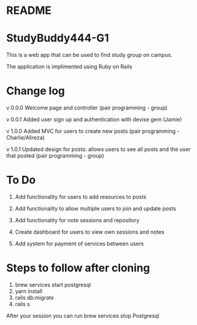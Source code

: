 # README

# StudyBuddy444-G1
This is a web app that can be used to find study group on campus. 

The application is implimented using Ruby on Rails

# Change log
v 0.0.0 Welcome page and controller (pair programming - group)

v 0.0.1 Added user sign up and authentication with devise gem (Jamie)

v 1.0.0 Added MVC for users to create new posts (pair programming - Charlie/Alireza)

v 1.0.1 Updated design for posts: allows users to see all posts and the user that posted (pair programming - group)

# To Do

1. Add functionality for users to add resources to posts

2. Add functionality to allow multiple users to join and update posts

3. Add functionality for note sessions and repository

4. Create dashboard for users to view own sessions and notes

5. Add system for payment of services between users 


# Steps to follow after cloning

1. brew services start postgresql
2. yarn install
3. rails db:migrate
4. rails s

  After your session you can run brew services stop Postgresql
